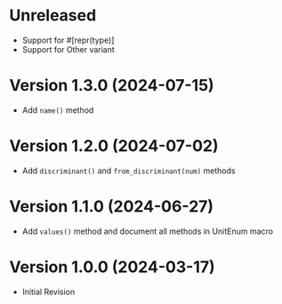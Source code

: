 # Unreleased

- Support for #[repr(type)]
- Support for Other variant

# Version 1.3.0 (2024-07-15)

- Add `name()` method

# Version 1.2.0 (2024-07-02)

- Add `discriminant()` and `from_discriminant(num)` methods

# Version 1.1.0 (2024-06-27)

- Add `values()` method and document all methods in UnitEnum macro

# Version 1.0.0 (2024-03-17)

- Initial Revision